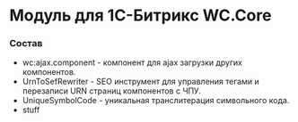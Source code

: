 # Модуль для 1С-Битрикс WC.Core

### Состав

* wc:ajax.component - компонент для ajax загрузки других компонентов.
* UrnToSefRewriter - SEO инструмент для управления тегами и перезаписи URN страниц компонентов с ЧПУ.
* UniqueSymbolCode - уникальная транслитерация символьного кода.
* stuff
